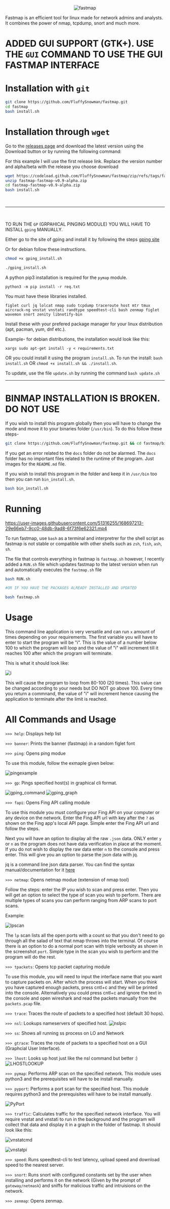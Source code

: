 <p align="center"><img src="/docs/fastmap_icon.png" align="middle" alt="fastmap" /></p>

Fastmap is an efficient tool for linux made for network admins and analysts. It combines the power of nmap, tcpdump, snort and much more.

# ADDED GUI SUPPORT (GTK+). USE THE `GUI` COMMAND TO USE THE GUI FASTMAP INTERFACE

# Installation with `git`

```bash
git clone https://github.com/FluffySnowman/fastmap.git
cd fastmap
bash install.sh
```

# Installation through `wget`

Go to the [releases page](https://github.com/FluffySnowman/fastmap/releases) and download the latest version using the Download button or by running the following command:

For this example I will use the first release link. Replace the version number and alpha/beta with the release you choose download

```bash
wget https://codeload.github.com/FluffySnowman/fastmap/zip/refs/tags/fastmap-v0.9-alpha
unzip fastmap-fastmap-v0.9-alpha.zip
cd fastmap-fastmap-v0.9-alpha.zip
bash install.sh
```

<br>
<hr>
<br>

TO RUN THE `GP` (GRPAHICAL PINGING MODULE) YOU WILL HAVE TO INSTALL `gping` MANUALLY.

Either go to the site of gping and install it by following the steps [gping site](https://github.com/orf/gping)

Or for debian follow these instructions.

```bash
chmod +x gping_install.sh

./gping_install.sh
```

A python pip3 installation is required for the `pymap` module.

```
python3 -m pip install -r req.txt
```

You must have these libraries installed.

```
figlet curl jq lolcat nmap sudo tcpdump traceroute host mtr tmux aircrack-ng vnstat vnstati randtype speedtest-cli bash zenmap figlet wavemon snort zenity libnotify-bin
```

Install these with your prefered package manager for your linux distribution (apt, pacman, yum, dnf etc.).

Example- for debian distributions, the installation would look like this: 

```
xargs sudo apt-get install -y < requirements.txt
```

OR you could install it using the program `install.sh`. To run the install: `bash install.sh` OR `chmod +x install.sh && ./install.sh`.

To update, use the file `update.sh` by running the command `bash update.sh`

<hr>

# BINMAP INSTALLATION IS BROKEN. DO NOT USE

If you wish to install this program globally then you will have to change the mode and move it to your binaries folder (`/usr/bin`). To do this follow these steps-

```bash
git clone https://github.com/FluffySnowman/fastmap.git && cd fastmap/binmap && bash install.sh && chmod +x fastmap.sh && sudo cp * /usr/bin/
```

If you get an error related to the `docs` folder do not be alarmed. The `docs` folder has no important files related to the runtime of the program. Just images for the `README.md` file.

If you wish to install this program in the folder and keep it in `/usr/bin` too then you can run `bin_install.sh`.

```bash
bash bin_install.sh
```

# Running

https://user-images.githubusercontent.com/51316255/168697213-29e66eb7-9cc0-48db-9ad8-6f73f6e62321.mp4

To run fastmap, use `bash` as a terminal and interpretrer for the shell script as fastmap is not stable or compatible with other shells such as `zsh`, `fish`, `ash`, `sh`.

The file that controls everything in fastmap is `fastmap.sh` however, I recently added a `RUN.sh` file which updates fastmap to the latest version when run and automatically executes the `fastmap.sh` file

```bash
bash RUN.sh

#OR IF YOU HAVE THE PACKAGES ALREADY INSTALLED AND UPDATED

bash fastmap.sh
```

# Usage

This command line application is very versatile and can run `x` amount of times depending on your requirements.
The first variable you will have to enter to start the program will be "i". This is the value of a number below 100 to which the program will loop and the value of "i" will increment till it reaches 100 after which the program will terminate.

This is what it should look like:

![i](/docs/i.png)

This will cause the program to loop from 80-100 (20 times). This value can be changed according to your needs but DO NOT go above 100.
Every time you return a commnand, the value of "i" will increment hence causing the application to terminate after the limit is reached.

# All Commands and Usage

`>>> help`: Displays help list

`>>> banner`: Prints the banner (fastmap) in a random figlet font

`>>> ping`: Opens ping modue

To use this module, follow the exmaple given below:

![pingexample](/docs/ping_example.png)

`>>> gp`: Pings specified host(s) in graphical cli format.

![gping_command](/docs/gping_0x1.png)
![gping_graph](/docs/gping_0x2.png)

`>>> fapi`: Opens Fing API calling module

To use this module you must configure your Fing API on your computer or any device on the network. Enter the Fing API url with key after the `?` as shown on the Fing app's local API page. Simple enter the Fing API url and follow the steps.

Next you will have an option to display all the raw `.json` data. ONLY enter `y` or `n` as the program does not have data verification in place at the moment.
If you do not wish to display the raw data enter `n` to the console and press enter. This will give you an option to parse the json data with jq.

jq is a command line json data parser. You can find the syntax manual/documentation for it [here](https://stedolan.github.io/jq/manual/)

`>>> netmap`: Opens netmap modue (extension of nmap tool)

Follow the steps: enter the IP you wish to scan and press enter. Then you will get an option to select the type of scan you wish to perform. 
There are multiple types of scans you can perform ranging from ARP scans to port scans.

Example:

![lpscan](/docs/lpscan.png)

The `lp` scan lists all the open ports with a count so that you don't need to go through all the salad of text that nmap throws into the terminal. 
Of course there is an option to do a normal port scan with triple verbosity as shown in the screenshot `port`. Simple type in the scan you wish to perform and the program will do the rest.

`>>> tpackets`: Opens tcp packet capturing module

To use this module, you will need to input the interface name that you want to capture packets on. After which the process will start. When you think you have captured enough packets, press cntl+c and they will be printed into the console. Alternatively you could press cntl+c and ignore the text in the console and open wireshark and read the packets manually from the `packets.pcap` file.

`>>> trace`: Traces the route of packets to a specified host (default 30 hops).

`>>> nsl`: Lookups nameservers of specified host.
![nslpic](/docs/nsl.png)

`>>> ss`: Shows all running ss process on LO and Network

`>>> gtrace`: Traces the route of packets to a specified host on a GUI (Graphcial User Interface). 

`>>> lhost`: Looks up host just like the nsl command but better :)
![LHOSTLOOKUP](/docs/lhost.png)

`>>> pymap`: Performs ARP scan on the specified network. This module uses python3 and the prerequisites will have to be install manually.

`>>> pyport`: Performs a port scan for the specified host. This module requires python3 and the prerequisites will have to be install manually.

![PyPort](/docs/pyport.png)

`>>> traffic`: Calculates traffic for the specified network interface. You will require vnstat and vnstati to run in the background and the program will collect that data and display it in a graph in the folder of fastmap. It should look like this:

![vnstatcmd](/docs/vnstatcmd.png)

![vnstatpi](/docs/vnstati_pi.png)

`>>> speed`: Runs speedtest-cli to test latency, upload speed and download speed to the nearest server.

`>>> snort`: Runs snort with configured constants set by the user when installing and performs it on the network (Given by the prompt of `gateway/netmask`) and sniffs for malicious traffic and intruisions on the network. 

`>>> zenmap`: Opens zenmap.
